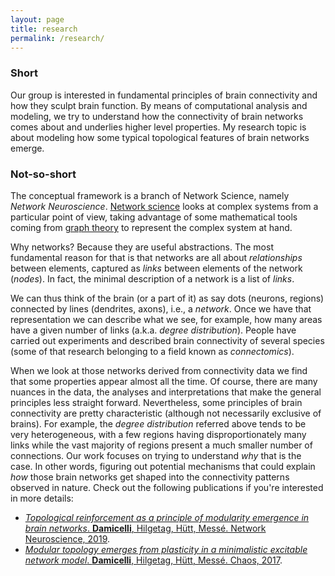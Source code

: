 ```yaml
---
layout: page
title: research
permalink: /research/
---
```

### Short
Our group is interested in fundamental principles of brain connectivity and how they sculpt brain function.
By means of computational analysis and modeling, we try to understand how the connectivity of brain networks comes about and underlies higher level properties.
My research topic is about modeling how some typical topological features of brain networks emerge.

### Not-so-short
The conceptual framework is a branch of Network Science, namely *Network Neuroscience*.
[Network science](https://en.wikipedia.org/wiki/Network_science) looks at complex systems from a particular point of view, taking advantage of some mathematical tools coming from [graph theory](https://en.wikipedia.org/wiki/Graph_theory) to represent the complex system at hand.

Why networks?
Because they are useful abstractions.
The most fundamental reason for that is that networks are all about *relationships* between elements, captured as *links* between elements of the network (*nodes*).
In fact, the minimal description of a network is a list of *links*.

We can thus think of the brain (or a part of it) as say dots (neurons, regions) connected by lines (dendrites, axons), i.e., a *network*.
Once we have that representation we can describe what we see, for example, how many areas have a given number of links (a.k.a. *degree distribution*).
People have carried out experiments and described brain connectivity of several species (some of that research belonging to a field known as *connectomics*).

When we look at those networks derived from connectivity data we find that some properties appear almost all the time.
Of course, there are many nuances in the data, the analyses and interpretations that make the general principles less straight forward.
Nevertheless, some principles of brain connectivity are pretty characteristic (although not necessarily exclusive of brains).
For example, the *degree distribution* referred above tends to be very heterogeneous, with a few regions having disproportionately many links while the vast majority of regions present a much smaller number of connections.
Our work focuses on trying to understand *why* that is the case.
In other words, figuring out potential mechanisms that could explain *how* those brain networks get shaped into the connectivity patterns observed in nature.
Check out the following publications if you're interested in more details:
  - [*Topological reinforcement as a principle of modularity emergence in brain networks*. **Damicelli**, Hilgetag, Hütt, Messé. Network Neuroscience, 2019](https://www.mitpressjournals.org/doi/full/10.1162/netn_a_00085).
  - [*Modular topology emerges from plasticity in a minimalistic excitable network model*. **Damicelli**, Hilgetag, Hütt, Messé. Chaos, 2017](https://aip.scitation.org/doi/pdf/10.1063/1.4979561).
